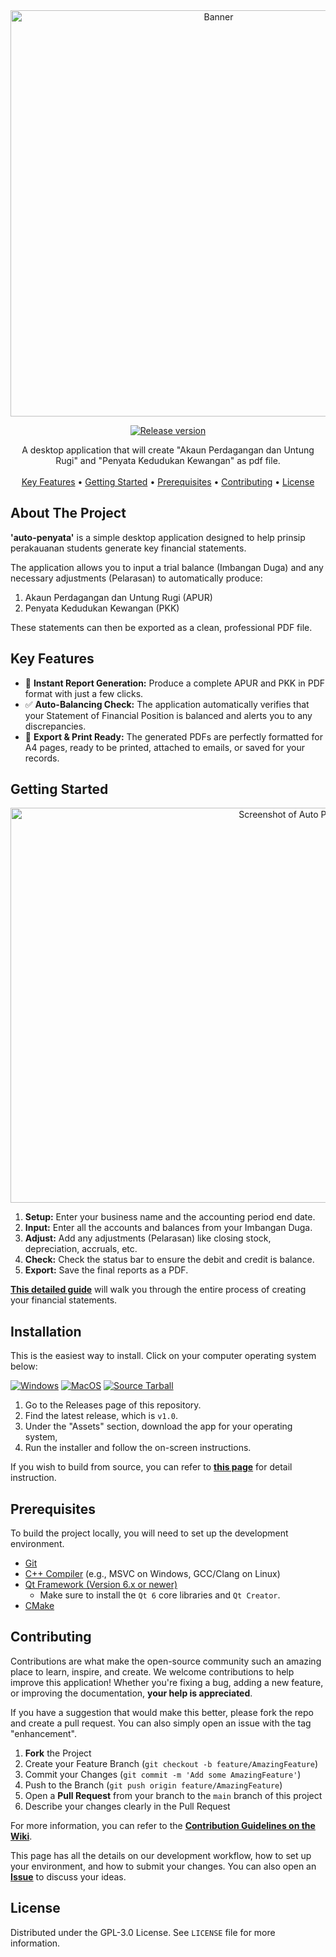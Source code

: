 <div align="center">

<img width="650" alt="Banner" src="https://github.com/user-attachments/assets/3bb61671-4624-4b56-b8e9-a60626c0de30" />

[![Release version](https://img.shields.io/github/v/release/auto-penyata/auto-penyata?color=brightgreen&label=Download&style=for-the-badge)](#installation "Installation")

</div>

<p align="center">
  A desktop application that will create "Akaun Perdagangan dan Untung Rugi" and "Penyata Kedudukan Kewangan" as pdf file.
  <br>
  <br>
  <a href="#key-features">Key Features</a> •
  <a href="#getting-started">Getting Started</a> •
  <a href="#prerequisites">Prerequisites</a> •
  <a href="#contributing">Contributing</a> •
  <a href="#license">License</a>
</p>

## About The Project
**'auto-penyata'** is a simple desktop application designed to help prinsip perakauanan students generate key financial statements.

The application allows you to input a trial balance (Imbangan Duga) and any necessary adjustments (Pelarasan) to automatically produce:

1. Akaun Perdagangan dan Untung Rugi (APUR)
2. Penyata Kedudukan Kewangan (PKK)

These statements can then be exported as a clean, professional PDF file.

## Key Features

* 🚀 **Instant Report Generation:** Produce a complete APUR and PKK in PDF format with just a few clicks.
* ✅ **Auto-Balancing Check:** The application automatically verifies that your Statement of Financial Position is balanced and alerts you to any discrepancies.
* 📄 **Export & Print Ready:** The generated PDFs are perfectly formatted for A4 pages, ready to be printed, attached to emails, or saved for your records.

## Getting Started

<div align="center">
<img width="899" height="632" alt="Screenshot of Auto Penyata" src="https://github.com/user-attachments/assets/750d6249-9bf6-42b7-add2-71636752ad7f" />
</div>

1. **Setup:** Enter your business name and the accounting period end date.
2. **Input:** Enter all the accounts and balances from your Imbangan Duga.
3. **Adjust:** Add any adjustments (Pelarasan) like closing stock, depreciation, accruals, etc.
4. **Check:** Check the status bar to ensure the debit and credit is balance.
5. **Export:** Save the final reports as a PDF.

**[This detailed guide](https://github.com/JuneMinazuki/auto-penyata/wiki/User-Guid)** will walk you through the entire process of creating your financial statements.

## Installation

This is the easiest way to install. Click on your computer operating system below:

[![Windows](https://img.shields.io/badge/-Windows_x64-blue.svg?style=for-the-badge&logo=windows)]()
[![MacOS](https://img.shields.io/badge/mac%20os-000000?style=for-the-badge&logo=apple&logoColor=white)]()
[![Source Tarball](https://img.shields.io/badge/-Source_tar-green.svg?style=for-the-badge)]() 

1. Go to the Releases page of this repository.
2. Find the latest release, which is `v1.0`.
3. Under the "Assets" section, download the app for your operating system,
4. Run the installer and follow the on-screen instructions.

If you wish to build from source, you can refer to **[this page](https://github.com/JuneMinazuki/auto-penyata/wiki/Contributing#building-from-source)** for detail instruction.

## Prerequisites
To build the project locally, you will need to set up the development environment.

* [Git](https://git-scm.com/)
* [C++ Compiler](https://visualstudio.microsoft.com/vs/features/cplusplus/) (e.g., MSVC on Windows, GCC/Clang on Linux)
* [Qt Framework (Version 6.x or newer)](https://www.qt.io/download)
    * Make sure to install the `Qt 6` core libraries and `Qt Creator`.
* [CMake](https://cmake.org/download/)

## Contributing

Contributions are what make the open-source community such an amazing place to learn, inspire, and create. We welcome contributions to help improve this application! Whether you're fixing a bug, adding a new feature, or improving the documentation, **your help is appreciated**.

If you have a suggestion that would make this better, please fork the repo and create a pull request. You can also simply open an issue with the tag "enhancement".

1.  **Fork** the Project
2.  Create your Feature Branch (`git checkout -b feature/AmazingFeature`)
3.  Commit your Changes (`git commit -m 'Add some AmazingFeature'`)
4.  Push to the Branch (`git push origin feature/AmazingFeature`)
5.  Open a **Pull Request** from your branch to the `main` branch of this project
6.  Describe your changes clearly in the Pull Request

For more information, you can refer to the **[Contribution Guidelines on the Wiki](https://github.com/JuneMinazuki/auto-penyata/wiki/Contributing)**.

This page has all the details on our development workflow, how to set up your environment, and how to submit your changes. You can also open an **[Issue](https://github.com/JuneMinazuki/auto-penyata/issues)** to discuss your ideas.

## License

Distributed under the GPL-3.0 License. See `LICENSE` file for more information.
